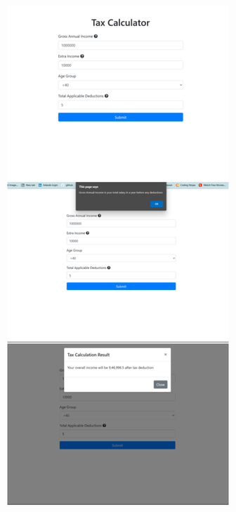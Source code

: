 ![image](https://github.com/Ashurox07/Tax_Calculator/blob/main/Screenshot%20(134).png)
![image](https://github.com/Ashurox07/Tax_Calculator/blob/main/Screenshot%20(135).png)
![image](https://github.com/Ashurox07/Tax_Calculator/blob/main/Screenshot%20(136).png)
